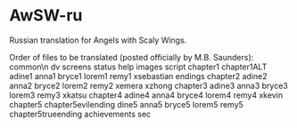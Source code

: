 # AwSW-ru
Russian translation for Angels with Scaly Wings.

Order of files to be translated (posted officially by M.B. Saunders):
common\n
dv
screens
status
help
images
script
chapter1
chapter1ALT
adine1
anna1
bryce1
lorem1
remy1
xsebastian
endings
chapter2
adine2
anna2
bryce2
lorem2
remy2
xemera
xzhong
chapter3
adine3
anna3
bryce3
lorem3
remy3
xkatsu
chapter4
adine4
anna4
bryce4
lorem4
remy4
xkevin
chapter5
chapter5evilending
dine5
anna5
bryce5
lorem5
remy5
chapter5trueending
achievements
sec
